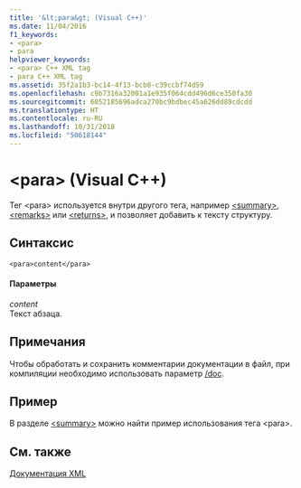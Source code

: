 ```yaml
---
title: '&lt;para&gt; (Visual C++)'
ms.date: 11/04/2016
f1_keywords:
- <para>
- para
helpviewer_keywords:
- <para> C++ XML tag
- para C++ XML tag
ms.assetid: 35f2a1b3-bc14-4f13-bcb0-c39ccbf74d59
ms.openlocfilehash: c9b7316a32001a1e935f064cdd496d6ce350fa30
ms.sourcegitcommit: 6052185696adca270bc9bdbec45a626dd89cdcdd
ms.translationtype: HT
ms.contentlocale: ru-RU
ms.lasthandoff: 10/31/2018
ms.locfileid: "50618144"
---
```

# <a name="ltparagt-visual-c"></a>&lt;para&gt; (Visual C++)

Тег \<para> используется внутри другого тега, например [\<summary>](../ide/summary-visual-cpp.md), [\<remarks>](../ide/remarks-visual-cpp.md) или [\<returns>](../ide/returns-visual-cpp.md), и позволяет добавить к тексту структуру.

## <a name="syntax"></a>Синтаксис

```
<para>content</para>
```

#### <a name="parameters"></a>Параметры

*content*<br/>
Текст абзаца.

## <a name="remarks"></a>Примечания

Чтобы обработать и сохранить комментарии документации в файл, при компиляции необходимо использовать параметр [/doc](../build/reference/doc-process-documentation-comments-c-cpp.md).

## <a name="example"></a>Пример

В разделе [\<summary>](../ide/summary-visual-cpp.md) можно найти пример использования тега \<para>.

## <a name="see-also"></a>См. также

[Документация XML](../ide/xml-documentation-visual-cpp.md)